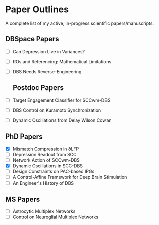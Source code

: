 # Paper Outlines

A complete list of my active, in-progress scientific papers/manuscripts.

  ## DBSpace Papers
- [ ] Can Depression Live in Variances?
- [ ] ROs and Referencing: Mathematical Limitations
- [ ] DBS Needs Reverse-Engineering

  ## Postdoc Papers
- [ ] Target Engagement Classifier for SCCwm-DBS
- [ ] DBS Control on Kuramoto Synchronization
- [ ] Dynamic Oscillations from Delay Wilson Cowan

## PhD Papers
- [X] Mismatch Compression in $\partial$LFP
- [ ] Depression Readout from SCC
- [ ] Network Action of SCCwm-DBS
- [X] Dynamic Oscillations in SCC-DBS
- [ ] Design Constraints on PAC-based IPGs
- [ ] A Control-Affine Framework for Deep Brain Stimulation
- [ ] An Engineer's History of DBS

## MS Papers
- [ ] Astrocytic Multiplex Networks
- [ ] Control on Neuroglial Multiplex Networks
